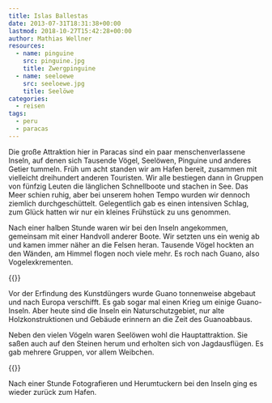 ```yaml
---
title: Islas Ballestas
date: 2013-07-31T18:31:38+00:00
lastmod: 2018-10-27T15:42:28+00:00
author: Mathias Wellner
resources:
  - name: pinguine
    src: pinguine.jpg
    title: Zwergpinguine
  - name: seeloewe
    src: seeloewe.jpg
    title: Seelöwe
categories:
  - reisen
tags:
  - peru
  - paracas
---
```

Die große Attraktion hier in Paracas sind ein paar menschenverlassene Inseln, auf denen sich Tausende Vögel, Seelöwen, Pinguine und anderes Getier tummeln. Früh um acht standen wir am Hafen bereit, zusammen mit vielleicht dreihundert anderen Touristen. Wir alle bestiegen dann in Gruppen von fünfzig Leuten die länglichen Schnellboote und stachen in See. Das Meer schien ruhig, aber bei unserem hohen Tempo wurden wir dennoch ziemlich durchgeschüttelt. Gelegentlich gab es einen intensiven Schlag, zum Glück hatten wir nur ein kleines Frühstück zu uns genommen. 
<!--more-->

Nach einer halben Stunde waren wir bei den Inseln angekommen, gemeinsam mit einer Handvoll anderer Boote. Wir setzten uns ein wenig ab und kamen immer näher an die Felsen heran. Tausende Vögel hockten an den Wänden, am Himmel flogen noch viele mehr. Es roch nach Guano, also Vogelexkrementen. 

{{<responsive-image name="pinguine">}}

Vor der Erfindung des Kunstdüngers wurde Guano tonnenweise abgebaut und nach Europa verschifft. Es gab sogar mal einen Krieg um einige Guano-Inseln. Aber heute sind die Inseln ein Naturschutzgebiet, nur alte Holzkonstruktionen und Gebäude erinnern an die Zeit des Guanoabbaus.

Neben den vielen Vögeln waren Seelöwen wohl die Hauptattraktion. Sie saßen auch auf den Steinen herum und erholten sich von Jagdausflügen. Es gab mehrere Gruppen, vor allem Weibchen. 

{{<responsive-image name="seeloewe">}}

Nach einer Stunde Fotografieren und Herumtuckern bei den Inseln ging es wieder zurück zum Hafen.